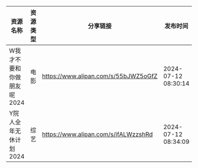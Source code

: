 | 资源名称            | 资源类型 | 分享链接                                 | 发布时间                |
| --------------- | ---- | ------------------------------------ | ------------------- |
| W我才不要和你做朋友呢2024 | 电影   | https://www.alipan.com/s/55bJWZ5oGfZ | 2024-07-12 08:30:14 |
| Y院人全年无休计划2024   | 综艺   | https://www.alipan.com/s/ifALWzzshRd | 2024-07-12 08:34:09 |
